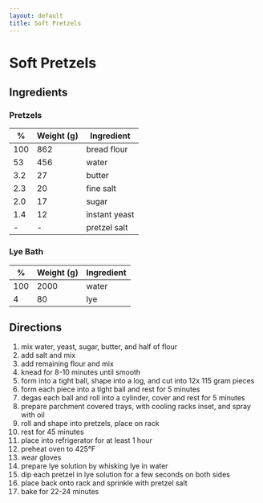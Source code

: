 ```yaml
---
layout: default
title: Soft Pretzels
---
```


# Soft Pretzels

## Ingredients

### Pretzels

|  %  | Weight (g) | Ingredient |
-|-|-
100 | 862 | bread flour
53 | 456 | water
3.2 | 27 | butter
2.3 | 20 | fine salt
2.0 | 17 | sugar
1.4 | 12 | instant yeast
- | - | pretzel salt

### Lye Bath

|  %  | Weight (g) | Ingredient |
-|-|-
100 | 2000 | water
4 | 80 | lye

## Directions

1. mix water, yeast, sugar, butter, and half of flour
2. add salt and mix
3. add remaining flour and mix
4. knead for 8-10 minutes until smooth
5. form into a tight ball, shape into a log, and cut into 12x 115 gram pieces
6. form each piece into a tight ball and rest for 5 minutes
7. degas each ball and roll into a cylinder, cover and rest for 5 minutes
8. prepare parchment covered trays, with cooling racks inset, and spray with oil
9. roll and shape into pretzels, place on rack
10. rest for 45 minutes
11. place into refrigerator for at least 1 hour
12. preheat oven to 425°F
13. wear gloves
14. prepare lye solution by whisking lye in water
15. dip each pretzel in lye solution for a few seconds on both sides
16. place back onto rack and sprinkle with pretzel salt
17. bake for 22-24 minutes